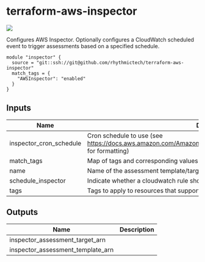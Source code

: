 # terraform-aws-inspector


[![](https://github.com/rhythmictech/terraform-aws-inspector/workflows/check/badge.svg)](https://github.com/rhythmictech/terraform-aws-inspector/actions)

Configures AWS Inspector. Optionally configures a CloudWatch scheduled event to trigger assessments based on a specified schedule.

```
module "inspector" {
  source = "git::ssh://git@github.com/rhythmictech/terraform-aws-inspector"
  match_tags = {
    "AWSInspector": "enabled"
  }
}
```

<!-- BEGINNING OF PRE-COMMIT-TERRAFORM DOCS HOOK -->
## Inputs

| Name | Description | Type | Default | Required |
|------|-------------|:----:|:-----:|:-----:|
| inspector\_cron\_schedule | Cron schedule to use \(see https://docs.aws.amazon.com/AmazonCloudWatch/latest/events/ScheduledEvents.html for formatting\) | string | `"cron(0 20 23 * ? *)"` | no |
| match\_tags | Map of tags and corresponding values to match against for AWS Inspector | map(string) | n/a | yes |
| name | Name of the assessment template/targets | string | `"Inspector"` | no |
| schedule\_inspector | Indicate whether a cloudwatch rule should be created to trigger inspector automatically | bool | `"true"` | no |
| tags | Tags to apply to resources that support tagging | map(string) | `{}` | no |

## Outputs

| Name | Description |
|------|-------------|
| inspector\_assessment\_target\_arn |  |
| inspector\_assessment\_template\_arn |  |

<!-- END OF PRE-COMMIT-TERRAFORM DOCS HOOK -->
